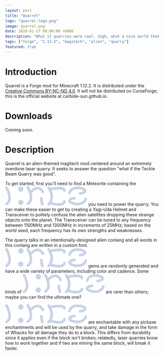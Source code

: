 ```yaml
---
layout: post
title: "Quarrel"
logo: "quarrel-logo.png"
image: quarrel.png
date: 2020-01-27 00:00:00 +0000
description: "What if quarries were cool. Sigh, what a nice world that would be. ...Hm, wait. There's no reason quarries couldn't be cool, is there?"
tags: ["forge", "1.12.2", "magitech", "alien", "quarry"]
featured: true
---
```


# Introduction
Quarrel is a Forge mod for Minecraft 1.12.2. It is distributed under the
[Creative Commons BY-NC-ND 4.0](https://creativecommons.org/licenses/by-nc-nd/4.0/).
It will not be distributed on CurseForge; this is the official website at
carbide-sun.github.io.

# Downloads
Coming soon.

# Description
Quarrel is an alien-themed magitech mod centered around an extremely overdone
laser quarry. It seeks to answer the question "what if the Teckle Beam Quarry
was good".

To get started, first you'll need to find a Meteorite containing the <img class="texty" src="/img/krez.png" alt="Krez"/> you
need to power the quarry. You can make these easier to get by creating a Yagi-Uda
Helmet and Transceiver to politely confuse the alien satellites dropping these
strange objects onto the planet. The Transceiver can be tuned to any frequency
between 1100MHz and 1300MHz in increments of 25MHz; based on the world seed,
each frequency has its own strengths and weaknesses.

The quarry talks in an intentionally-designed alien conlang and all words in
this conlang are written in a custom font. <img class="texty" src="/img/krez.png" alt="Krez"/> gems are randomly generated
and have a wide variety of parameters, including color and cadence. Some kinds
of <img class="texty" src="/img/krez.png" alt="Krez"/> are rarer than others; maybe you can find the ultimate one?

<img class="texty" src="/img/krez.png" alt="Krez"/> are enchantable with any pickaxe enchantments and will be used by the quarry,
and take damage in the form of Whacks for all damage they do to a block. This
differs from durability since it applies even if the block isn't broken; relatedly,
laser quarries know how to work together and if two are mining the same block,
will break it faster.
